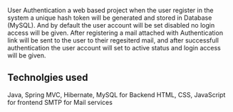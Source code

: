 User Authentication a web based project when the user register in the system a unique hash token will be generated and stored in Database (MySQL). And by default
the user account will be set disabled no login access will be given. After registering a mail attached with Authentication link will be sent to the user to their regesiterd mail, and 
after successfull authentication the user account will set to active status and login access will be given.

Technolgies used
----------------
Java, Spring MVC, Hibernate, MySQL for Backend
HTML, CSS, JavaScript for frontend
SMTP for Mail services
